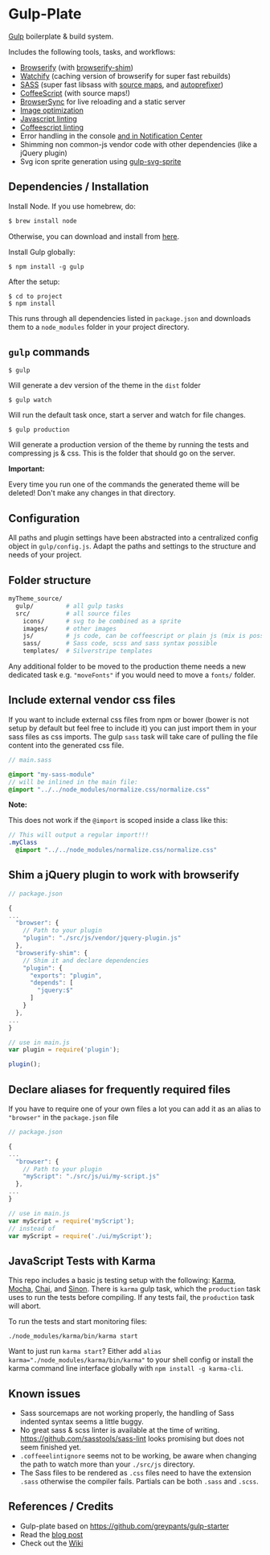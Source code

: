 # Gulp-Plate

[Gulp](http://gulpjs.com/) boilerplate & build system.

Includes the following tools, tasks, and workflows:

- [Browserify](http://browserify.org/) (with [browserify-shim](https://github.com/thlorenz/browserify-shim))
- [Watchify](https://github.com/substack/watchify) (caching version of browserify for super fast rebuilds)
- [SASS](http://sass-lang.com/) (super fast libsass with [source maps](https://github.com/sindresorhus/gulp-ruby-sass#sourcemap), and [autoprefixer](https://github.com/sindresorhus/gulp-autoprefixer))
- [CoffeeScript](http://coffeescript.org/) (with source maps!)
- [BrowserSync](http://browsersync.io) for live reloading and a static server
- [Image optimization](https://www.npmjs.com/package/gulp-imagemin)
- [Javascript linting](http://jshint.com/)
- [Coffeescript linting](http://www.coffeelint.org/)
- Error handling in the console [and in Notification Center](https://github.com/mikaelbr/gulp-notify)
- Shimming non common-js vendor code with other dependencies (like a jQuery plugin)
- Svg icon sprite generation using [gulp-svg-sprite](https://github.com/jkphl/gulp-svg-sprite)

## Dependencies / Installation

Install Node. If you use homebrew, do:

```bash
$ brew install node
```

Otherwise, you can download and install from [here](http://nodejs.org/download/).

Install Gulp globally:

```
$ npm install -g gulp
```

After the setup:

```
$ cd to project
$ npm install
```

This runs through all dependencies listed in `package.json` and downloads them to a `node_modules` folder in your project directory.

## `gulp` commands

```
$ gulp
```

Will generate a dev version of the theme in the `dist` folder


```
$ gulp watch
```

Will run the default task once, start a server and watch for file changes.

```
$ gulp production
```

Will generate a production version of the theme by running the tests and compressing js & css. This is the folder that should go on the server.

__Important:__

Every time you run one of the commands the generated theme will be deleted! Don't make any changes in that directory.

## Configuration

All paths and plugin settings have been abstracted into a centralized config object in `gulp/config.js`. Adapt the paths and settings to the structure and needs of your project.

## Folder structure

```bash
myTheme_source/
  gulp/         # all gulp tasks
  src/          # all source files
    icons/      # svg to be combined as a sprite
    images/     # other images
    js/         # js code, can be coffeescript or plain js (mix is possible)
    sass/       # Sass code, scss and sass syntax possible
    templates/  # Silverstripe templates
```

Any additional folder to be moved to the production theme needs a new dedicated task e.g. `"moveFonts"` if you would need to move a `fonts/` folder.

## Include external vendor css files

If you want to include external css files from npm or bower (bower is not setup by default but feel free to include it) you can just import them in your sass files as css imports. The gulp `sass` task will take care of pulling the file content into the generated css file.

```sass
// main.sass

@import "my-sass-module"
// will be inlined in the main file:
@import "../../node_modules/normalize.css/normalize.css"
```


__Note:__

This does not work if the `@import` is scoped inside a class like this:

```sass
// This will output a regular import!!!
.myClass
  @import "../../node_modules/normalize.css/normalize.css"
```

## Shim a jQuery plugin to work with browserify

```js
// package.json

{
...
  "browser": {
    // Path to your plugin
    "plugin": "./src/js/vendor/jquery-plugin.js"
  },
  "browserify-shim": {
    // Shim it and declare dependencies
    "plugin": {
      "exports": "plugin",
      "depends": [
        "jquery:$"
      ]
    }
  },
...
}

// use in main.js
var plugin = require('plugin');

plugin();

```

## Declare aliases for frequently required files

If you have to require one of your own files a lot you can add it as an alias to `"browser"` in the `package.json` file

```js
// package.json

{
...
  "browser": {
    // Path to your plugin
    "myScript": "./src/js/ui/my-script.js"
  },
...
}

// use in main.js
var myScript = require('myScript');
// instead of
var myScript = require('./ui/myScript');

```

## JavaScript Tests with Karma

This repo includes a basic js testing setup with the following: [Karma](http://karma-runner.github.io/0.12/index.html), [Mocha](http://mochajs.org/), [Chai](http://chaijs.com/), and [Sinon](http://sinonjs.org/). There is `karma` gulp task, which the `production` task uses to run the tests before compiling. If any tests fail, the `production` task will abort.

To run the tests and start monitoring files:
```
./node_modules/karma/bin/karma start
```

Want to just run `karma start`? Either add `alias karma="./node_modules/karma/bin/karma"` to your shell config or install the karma command line interface globally with `npm install -g karma-cli`.

## Known issues

- Sass sourcemaps are not working properly, the handling of Sass indented syntax seems a little buggy.
- No great sass & scss linter is available at the time of writing. https://github.com/sasstools/sass-lint looks promising but does not seem finished yet.
- `.coffeeelintignore` seems not to be working, be aware when changing the path to watch more than your `./src/js` directory.
- The Sass files to be rendered as `.css` files need to have the extension `.sass` otherwise the compiler fails. Partials can be both `.sass` and `.scss`.


## References / Credits

- Gulp-plate based on https://github.com/greypants/gulp-starter
- Read the [blog post](http://viget.com/extend/gulp-browserify-starter-faq)
- Check out the [Wiki](https://github.com/greypants/gulp-starter/wiki)
